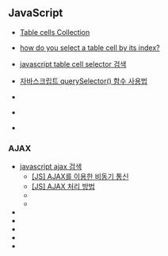 ## JavaScript
- [Table cells Collection](https://www.w3schools.com/Jsref/coll_table_cells.asp)
- [how do you select a table cell by its index?](https://stackoverflow.com/questions/10940714/how-do-you-select-a-table-cell-by-its-index)
- [javascript table cell selector 검색](https://www.google.com/search?q=javascript+table+cell+selector&oq=javascript+table+cell+selector&gs_lcrp=EgZjaHJvbWUyBggAEEUYOTIJCAEQABgTGIAEMggIAhAAGBMYHjIICAMQABgTGB4yCAgEEAAYExgeMggIBRAAGBMYHjIICAYQABgTGB4yCAgHEAAYExgeMggICBAAGBMYHjIICAkQABgTGB7SAQg2ODk2ajBqN6gCALACAA&sourceid=chrome&ie=UTF-8)

- [자바스크립트 querySelector() 함수 사용법](https://codingeverybody.kr/%EC%9E%90%EB%B0%94%EC%8A%A4%ED%81%AC%EB%A6%BD%ED%8A%B8-queryselector-%ED%95%A8%EC%88%98-%EC%82%AC%EC%9A%A9%EB%B2%95/)
- []()
- []()
- []()

### AJAX
- [javascript ajax 검색](https://www.google.com/search?q=javascript+ajax&oq=javascript+ajax&gs_lcrp=EgZjaHJvbWUyBggAEEUYOTIHCAEQABiABDIHCAIQABiABDIHCAMQABiABDIHCAQQABiABDIHCAUQABiABDIHCAYQABiABDIHCAcQABiABDIHCAgQABiABDIHCAkQABiABNIBCDY4ODFqMGo3qAIAsAIA&sourceid=chrome&ie=UTF-8)
  - [[JS] AJAX를 이용한 비동기 통신](https://velog.io/@merci/JS-%EA%B0%84%EB%8B%A8%ED%95%9C-ajax)
  - [[JS] AJAX 처리 방법](https://blog.naver.com/comma_dev/223460596218)
  - []()
  - []()
- []()
- []()
- []()
- []()
- []()